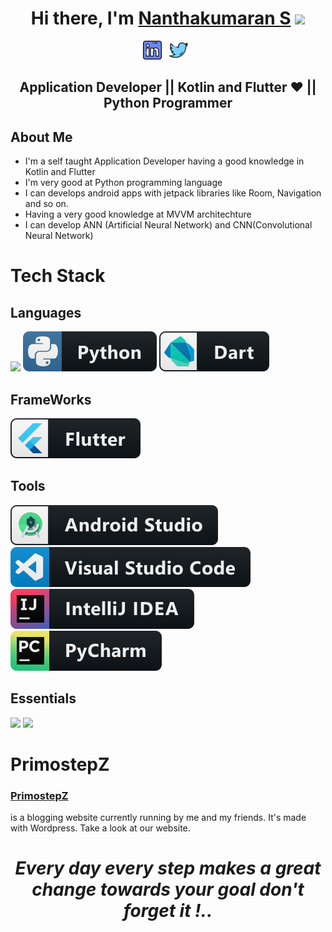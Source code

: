 <div align="center">
   <h1>Hi there, I'm <a href="https://nanthakumaran.now.sh/">Nanthakumaran S</a> <img src="https://media.giphy.com/media/hvRJCLFzcasrR4ia7z/giphy.gif" width="25px"> </h1>
</div>

<p align='center'>
   <a href="https://www.linkedin.com/in/nanthakumaran-senthil-nathan-6aa65b191/"><img height="30" src="https://raw.githubusercontent.com/8bithemant/8bithemant/master/linkedin.png?raw=true"></a>&nbsp;&nbsp;
<a href="https://twitter.com/nanthakumaran_/"><img height="30" src="https://raw.githubusercontent.com/8bithemant/8bithemant/master/twitter.png?raw=true"></a>&nbsp;&nbsp;
 </p>

## <p align='center'>Application Developer || Kotlin and Flutter ❤ || Python Programmer </p>

## About Me
- I'm a self taught Application Developer having a good knowledge in Kotlin and Flutter
- I'm very good at Python programming language
- I can develops android apps with jetpack libraries like Room, Navigation and so on.
- Having a very good knowledge at MVVM architechture
- I can develop ANN (Artificial Neural Network) and CNN(Convolutional Neural Network)

## <h1> Tech Stack </h1>

## Languages
  [<img src="https://img.shields.io/badge/-Kotlin-black?style=flat&logo=kotlin" width="100px">](https://kotlinlang.org/)
  [<img src="https://github.com/MikeCodesDotNET/ColoredBadges/raw/master/svg/dev/languages/python.svg" >](https://www.python.org/)
  [<img src="https://github.com/MikeCodesDotNET/ColoredBadges/raw/master/svg/dev/languages/dart_colour.svg" >](https://dart.dev/)


## FrameWorks
  [<img src="https://github.com/MikeCodesDotNET/ColoredBadges/raw/master/svg/dev/frameworks/flutter.svg">](flutter.dev)


## Tools
   [<img src="https://github.com/MikeCodesDotNET/ColoredBadges/raw/master/svg/dev/tools/android_studio_colour.svg" >](https://developer.android.com/studio)
   [<img src="https://github.com/MikeCodesDotNET/ColoredBadges/raw/master/svg/dev/tools/visualstudio_code.svg">](https://code.visualstudio.com/)
   [<img src="https://github.com/MikeCodesDotNET/ColoredBadges/raw/master/svg/dev/tools/jetbrains_intellij.svg">](https://www.jetbrains.com/idea/)
   [<img src="https://github.com/MikeCodesDotNET/ColoredBadges/raw/master/svg/dev/tools/jetbrains_pycharm.svg">](https://www.jetbrains.com/pycharm/)

## Essentials
[<img src="https://img.shields.io/badge/-Git-black?style=flat&logo=git" width="65px" >](https://github.com/nanthakumaran-s) [<img src="https://img.shields.io/badge/-GitHub-181717?style=flat&logo=github" width="100px" >](https://github.com/nanthakumaran-s)

# PrimostepZ 
<h3> <a href="https://primostepz.com">PrimostepZ</a> </h3>  is a blogging website currently running by me and my friends. It's made with Wordpress. Take a look at our website.

<h1 align='center'><i>Every day every step makes a great change towards your goal don't forget it !..</i></h1>
